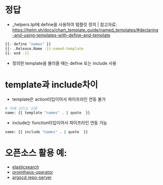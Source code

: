 # 정답
* _helpers.tpl에 define을 사용하여 템플릿 정의
| 참고자료: https://helm.sh/docs/chart_template_guide/named_templates/#declaring-and-using-templates-with-define-and-template

```sh
{{- define "names" }}
{{- .Release.Name -}}-named-template
{{- end -}}
```
* 정의한 template을 불러올 때는 define 또는 include 사용

# template과 include차이
* template은 action타입이어서 파이프라인 연동 불가
```sh
# 아래 코드는 오류
name: {{ template "names" . | quote  }}
```

* include는 function타입이어서 파이프라인 연동 가능
```sh
name: {{ include "names" . | quote  }}
```

# 오픈소스 활용 예:
* [elasticsearch](https://github.com/elastic/helm-charts/blob/main/elasticsearch/templates/statefulset.yaml#L5)
* [promtheus-operator](https://github.com/prometheus-community/helm-charts/blob/main/charts/kube-prometheus-stack/templates/prometheus-operator/deployment.yaml#L7)
* [argocd repo-server](https://github.com/argoproj/argo-helm/blob/main/charts/argo-cd/templates/argocd-repo-server/deployment.yaml#L4)